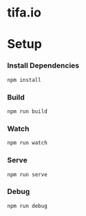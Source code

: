 # tifa.io

# Setup

### Install Dependencies

```
npm install
```

### Build

```
npm run build
```

### Watch
```
npm run watch
```

### Serve
```
npm run serve
```

### Debug
```
npm run debug
```
